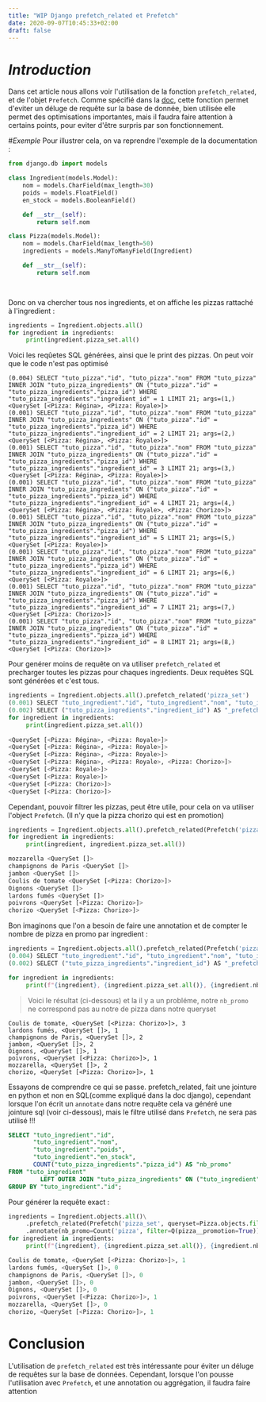 ```yaml
---
title: "WIP Django prefetch_related et Prefetch"
date: 2020-09-07T10:45:33+02:00
draft: false
---
```



# _Introduction_
Dans cet article nous allons voir l'utilisation de la fonction `prefetch_related`, et de l'objet `Prefetch`. Comme spécifié dans la [doc](https://docs.djangoproject.com/fr/3.0/ref/models/querysets/#prefetch-related), cette fonction 
permet d'eviter un déluge de requête sur la base de donnée, bien utilisée elle permet des optimisations importantes, mais il faudra faire attention à certains
points, pour eviter d'être surpris par son fonctionnement.


#_Exemple_
Pour illustrer cela, on va reprendre l'exemple de la documentation :

```python
from django.db import models

class Ingredient(models.Model):
    nom = models.CharField(max_length=30)
    poids = models.FloatField()
    en_stock = models.BooleanField()

    def __str__(self):
        return self.nom

class Pizza(models.Model):
    nom = models.CharField(max_length=50)
    ingredients = models.ManyToManyField(Ingredient)

    def __str__(self):
        return self.nom

    
```

Donc on va chercher tous nos ingredients, et on affiche les pizzas rattaché à l'ingredient :
````python
ingredients = Ingredient.objects.all()
for ingredient in ingredients:
     print(ingredient.pizza_set.all()
````

Voici les reqûetes SQL générées, ainsi que le print des pizzas. On peut voir que le code n'est pas optimisé
```
(0.004) SELECT "tuto_pizza"."id", "tuto_pizza"."nom" FROM "tuto_pizza" INNER JOIN "tuto_pizza_ingredients" ON ("tuto_pizza"."id" = "tuto_pizza_ingredients"."pizza_id") WHERE "tuto_pizza_ingredients"."ingredient_id" = 1 LIMIT 21; args=(1,)
<QuerySet [<Pizza: Régina>, <Pizza: Royale>]>
(0.001) SELECT "tuto_pizza"."id", "tuto_pizza"."nom" FROM "tuto_pizza" INNER JOIN "tuto_pizza_ingredients" ON ("tuto_pizza"."id" = "tuto_pizza_ingredients"."pizza_id") WHERE "tuto_pizza_ingredients"."ingredient_id" = 2 LIMIT 21; args=(2,)
<QuerySet [<Pizza: Régina>, <Pizza: Royale>]>
(0.001) SELECT "tuto_pizza"."id", "tuto_pizza"."nom" FROM "tuto_pizza" INNER JOIN "tuto_pizza_ingredients" ON ("tuto_pizza"."id" = "tuto_pizza_ingredients"."pizza_id") WHERE "tuto_pizza_ingredients"."ingredient_id" = 3 LIMIT 21; args=(3,)
<QuerySet [<Pizza: Régina>, <Pizza: Royale>]>
(0.001) SELECT "tuto_pizza"."id", "tuto_pizza"."nom" FROM "tuto_pizza" INNER JOIN "tuto_pizza_ingredients" ON ("tuto_pizza"."id" = "tuto_pizza_ingredients"."pizza_id") WHERE "tuto_pizza_ingredients"."ingredient_id" = 4 LIMIT 21; args=(4,)
<QuerySet [<Pizza: Régina>, <Pizza: Royale>, <Pizza: Chorizo>]>
(0.001) SELECT "tuto_pizza"."id", "tuto_pizza"."nom" FROM "tuto_pizza" INNER JOIN "tuto_pizza_ingredients" ON ("tuto_pizza"."id" = "tuto_pizza_ingredients"."pizza_id") WHERE "tuto_pizza_ingredients"."ingredient_id" = 5 LIMIT 21; args=(5,)
<QuerySet [<Pizza: Royale>]>
(0.001) SELECT "tuto_pizza"."id", "tuto_pizza"."nom" FROM "tuto_pizza" INNER JOIN "tuto_pizza_ingredients" ON ("tuto_pizza"."id" = "tuto_pizza_ingredients"."pizza_id") WHERE "tuto_pizza_ingredients"."ingredient_id" = 6 LIMIT 21; args=(6,)
<QuerySet [<Pizza: Royale>]>
(0.001) SELECT "tuto_pizza"."id", "tuto_pizza"."nom" FROM "tuto_pizza" INNER JOIN "tuto_pizza_ingredients" ON ("tuto_pizza"."id" = "tuto_pizza_ingredients"."pizza_id") WHERE "tuto_pizza_ingredients"."ingredient_id" = 7 LIMIT 21; args=(7,)
<QuerySet [<Pizza: Chorizo>]>
(0.001) SELECT "tuto_pizza"."id", "tuto_pizza"."nom" FROM "tuto_pizza" INNER JOIN "tuto_pizza_ingredients" ON ("tuto_pizza"."id" = "tuto_pizza_ingredients"."pizza_id") WHERE "tuto_pizza_ingredients"."ingredient_id" = 8 LIMIT 21; args=(8,)
<QuerySet [<Pizza: Chorizo>]>
```



Pour genérer moins de requête on va utiliser `prefetch_related` et precharger toutes les pizzas pour chaques ingredients.
Deux requêtes SQL sont générées et c'est tous.
```python
ingredients = Ingredient.objects.all().prefetch_related('pizza_set')
(0.001) SELECT "tuto_ingredient"."id", "tuto_ingredient"."nom", "tuto_ingredient"."poids", "tuto_ingredient"."en_stock" FROM "tuto_ingredient"; args=()
(0.002) SELECT ("tuto_pizza_ingredients"."ingredient_id") AS "_prefetch_related_val_ingredient_id", "tuto_pizza"."id", "tuto_pizza"."nom" FROM "tuto_pizza" INNER JOIN "tuto_pizza_ingredients" ON ("tuto_pizza"."id" = "tuto_pizza_ingredients"."pizza_id") WHERE "tuto_pizza_ingredients"."ingredient_id" IN (1, 2, 3, 4, 5, 6, 7, 8); args=(1, 2, 3, 4, 5, 6, 7, 8)
for ingredient in ingredients:
     print(ingredient.pizza_set.all())
   
<QuerySet [<Pizza: Régina>, <Pizza: Royale>]>
<QuerySet [<Pizza: Régina>, <Pizza: Royale>]>
<QuerySet [<Pizza: Régina>, <Pizza: Royale>]>
<QuerySet [<Pizza: Régina>, <Pizza: Royale>, <Pizza: Chorizo>]>
<QuerySet [<Pizza: Royale>]>
<QuerySet [<Pizza: Royale>]>
<QuerySet [<Pizza: Chorizo>]>
<QuerySet [<Pizza: Chorizo>]>

```

Cependant, pouvoir filtrer les pizzas, peut être utile, pour cela on va utiliser l'object `Prefetch`. (Il n'y que la pizza chorizo qui est en promotion)
````python
ingredients = Ingredient.objects.all().prefetch_related(Prefetch('pizza_set', queryset=Pizza.objects.filter(promotion=True)))
for ingredient in ingredients:
     print(ingredient, ingredient.pizza_set.all())

mozzarella <QuerySet []>
champignons de Paris <QuerySet []>
jambon <QuerySet []>
Coulis de tomate <QuerySet [<Pizza: Chorizo>]>
Oignons <QuerySet []>
lardons fumés <QuerySet []>
poivrons <QuerySet [<Pizza: Chorizo>]>
chorizo <QuerySet [<Pizza: Chorizo>]>
````


Bon imaginons que l'on a besoin de faire une annotation et de compter le nombre de pizza en promo par ingredient :

```python
ingredients = Ingredient.objects.all().prefetch_related(Prefetch('pizza_set', queryset=Pizza.objects.filter(promotion=True))).annotate(nb_promo=Count('pizza'))
(0.004) SELECT "tuto_ingredient"."id", "tuto_ingredient"."nom", "tuto_ingredient"."poids", "tuto_ingredient"."en_stock", COUNT("tuto_pizza_ingredients"."pizza_id") AS "nb_promo" FROM "tuto_ingredient" LEFT OUTER JOIN "tuto_pizza_ingredients" ON ("tuto_ingredient"."id" = "tuto_pizza_ingredients"."ingredient_id") GROUP BY "tuto_ingredient"."id"; args=()
(0.002) SELECT ("tuto_pizza_ingredients"."ingredient_id") AS "_prefetch_related_val_ingredient_id", "tuto_pizza"."id", "tuto_pizza"."nom", "tuto_pizza"."promotion" FROM "tuto_pizza" INNER JOIN "tuto_pizza_ingredients" ON ("tuto_pizza"."id" = "tuto_pizza_ingredients"."pizza_id") WHERE ("tuto_pizza"."promotion" AND "tuto_pizza_ingredients"."ingredient_id" IN (4, 6, 2, 3, 5, 7, 1, 8)); args=(4, 6, 2, 3, 5, 7, 1, 8)

for ingredient in ingredients:
     print(f"{ingredient}, {ingredient.pizza_set.all()}, {ingredient.nb_promo}")
```
> Voici le résultat (ci-dessous) et la il y a un probléme, notre  ``nb_promo`` ne correspond pas au notre de pizza dans notre queryset
```
Coulis de tomate, <QuerySet [<Pizza: Chorizo>]>, 3
lardons fumés, <QuerySet []>, 1
champignons de Paris, <QuerySet []>, 2
jambon, <QuerySet []>, 2
Oignons, <QuerySet []>, 1
poivrons, <QuerySet [<Pizza: Chorizo>]>, 1
mozzarella, <QuerySet []>, 2
chorizo, <QuerySet [<Pizza: Chorizo>]>, 1
```




Essayons de comprendre ce qui se passe.
prefetch_related, fait une jointure en python et non en SQL(comme expliqué dans la doc django), 
cependant lorsque l'on écrit un `annotate` dans notre requête 
cela va généré une jointure sql (voir ci-dessous), mais le filtre utilisé dans `Prefetch`, ne sera pas utilisé !!!
```sql
SELECT "tuto_ingredient"."id",
       "tuto_ingredient"."nom",
       "tuto_ingredient"."poids",
       "tuto_ingredient"."en_stock",
       COUNT("tuto_pizza_ingredients"."pizza_id") AS "nb_promo"
FROM "tuto_ingredient"
         LEFT OUTER JOIN "tuto_pizza_ingredients" ON ("tuto_ingredient"."id" = "tuto_pizza_ingredients"."ingredient_id")
GROUP BY "tuto_ingredient"."id";
```


Pour générer la requête exact :
```python
ingredients = Ingredient.objects.all()\
     .prefetch_related(Prefetch('pizza_set', queryset=Pizza.objects.filter(promotion=True)))\
     .annotate(nb_promo=Count('pizza', filter=Q(pizza__promotion=True)))
for ingredient in ingredients:
     print(f"{ingredient}, {ingredient.pizza_set.all()}, {ingredient.nb_promo}")

Coulis de tomate, <QuerySet [<Pizza: Chorizo>]>, 1
lardons fumés, <QuerySet []>, 0
champignons de Paris, <QuerySet []>, 0
jambon, <QuerySet []>, 0
Oignons, <QuerySet []>, 0
poivrons, <QuerySet [<Pizza: Chorizo>]>, 1
mozzarella, <QuerySet []>, 0
chorizo, <QuerySet [<Pizza: Chorizo>]>, 1

```
# Conclusion

L'utilisation de `prefetch_related` est très intéressante pour éviter un déluge de requêtes sur la base de données.
Cependant, lorsque l'on pousse l'utilisation avec `Prefetch`, et une annotation ou aggrégation, il faudra faire attention
